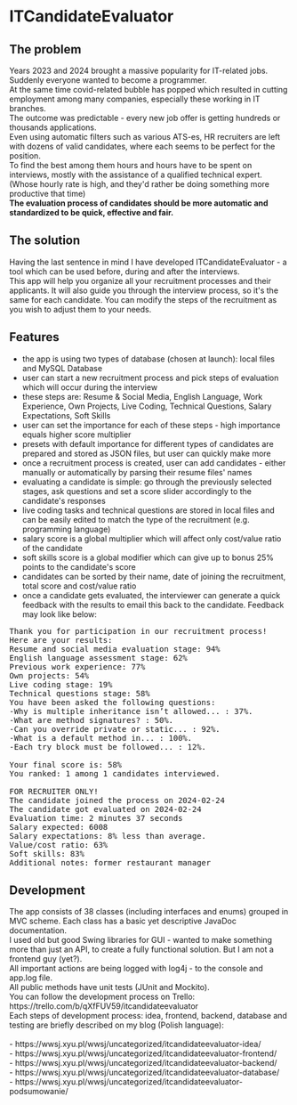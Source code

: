 <h1>ITCandidateEvaluator</h1>

<h2>The problem</h2>

Years 2023 and 2024 brought a massive popularity for IT-related jobs. Suddenly everyone wanted to become a programmer.<br>
At the same time covid-related bubble has popped which resulted in cutting employment among many companies, especially these working in IT branches.<br>
The outcome was predictable - every new job offer is getting hundreds or thousands applications.<br>
Even using automatic filters such as various ATS-es, HR recruiters are left with dozens of valid candidates, where each seems to be perfect for the position.<br>
To find the best among them hours and hours have to be spent on interviews, mostly with the assistance of a qualified technical expert.<br>
(Whose hourly rate is high, and they'd rather be doing something more productive that time)<br>
<b>The evaluation process of candidates should be more automatic and standardized to be quick, effective and fair.</b><br>

<h2>The solution</h2>

Having the last sentence in mind I have developed ITCandidateEvaluator - a tool which can be used before, during and after the interviews.<br>
This app will help you organize all your recruitment processes and their applicants. It will also guide you through the interview process, so it's the same for each candidate. 
You can modify the steps of the recruitment as you wish to adjust them to your needs.<br>

<h2>Features</h2>

- the app is using two types of database (chosen at launch): local files and MySQL Database
- user can start a new recruitment process and pick steps of evaluation which will occur during the interview
- these steps are: Resume & Social Media, English Language, Work Experience, Own Projects, Live Coding, Technical Questions, Salary Expectations, Soft Skills
- user can set the importance for each of these steps - high importance equals higher score multiplier
- presets with default importance for different types of candidates are prepared and stored as JSON files, but user can quickly make more
- once a recruitment process is created, user can add candidates - either manually or automatically by parsing their resume files' names
- evaluating a candidate is simple: go through the previously selected stages, ask questions and set a score slider accordingly to the candidate's responses
- live coding tasks and technical questions are stored in local files and can be easily edited to match the type of the recruitment (e.g. programming language)
- salary score is a global multiplier which will affect only cost/value ratio of the candidate
- soft skills score is a global modifier which can give up to bonus 25% points to the candidate's score
- candidates can be sorted by their name, date of joining the recruitment, total score and cost/value ratio
- once a candidate gets evaluated, the interviewer can generate a quick feedback with the results to email this back to the candidate. Feedback may look like below:

<pre>
Thank you for participation in our recruitment process!
Here are your results:
Resume and social media evaluation stage: 94%
English language assessment stage: 62%
Previous work experience: 77%
Own projects: 54%
Live coding stage: 19%
Technical questions stage: 58%
You have been asked the following questions:
-Why is multiple inheritance isn’t allowed... : 37%.
-What are method signatures? : 50%.
-Can you override private or static... : 92%.
-What is a default method in... : 100%.
-Each try block must be followed... : 12%.

Your final score is: 58%
You ranked: 1 among 1 candidates interviewed.

FOR RECRUITER ONLY!
The candidate joined the process on 2024-02-24
The candidate got evaluated on 2024-02-24
Evaluation time: 2 minutes 37 seconds
Salary expected: 6008
Salary expectations: 8% less than average.
Value/cost ratio: 63%
Soft skills: 83%
Additional notes: former restaurant manager
</pre>


<h2>Development</h2>
The app consists of 38 classes (including interfaces and enums) grouped in MVC scheme. Each class has a basic yet descriptive JavaDoc documentation.<br>
I used old but good Swing libraries for GUI - wanted to make something more than just an API, to create a fully functional solution. But I am not a frontend guy (yet?).<br>
All important actions are being logged with log4j - to the console and app.log file.<br>
All public methods have unit tests (JUnit and Mockito).<br>
You can follow the development process on Trello: https://trello.com/b/qXfFUV59/itcandidateevaluator<br>
Each steps of development process: idea, frontend, backend, database and testing are briefly described on my blog (Polish language):<br><br>
- https://wwsj.xyu.pl/wwsj/uncategorized/itcandidateevaluator-idea/ <br>
- https://wwsj.xyu.pl/wwsj/uncategorized/itcandidateevaluator-frontend/ <br>
- https://wwsj.xyu.pl/wwsj/uncategorized/itcandidateevaluator-backend/ <br>
- https://wwsj.xyu.pl/wwsj/uncategorized/itcandidateevaluator-database/ <br>
- https://wwsj.xyu.pl/wwsj/uncategorized/itcandidateevaluator-podsumowanie/


